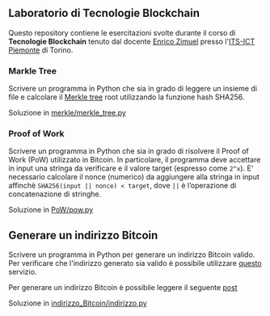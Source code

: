 ## Laboratorio di Tecnologie Blockchain

Questo repository contiene le esercitazioni svolte durante il corso di **Tecnologie Blockchain** tenuto dal docente [Enrico Zimuel](https://www.zimuel.it/) presso l'[ITS-ICT Piemonte](https://www.its-ictpiemonte.it/) di Torino.

### Markle Tree

Scrivere un programma in Python che sia in grado di leggere un insieme di file e calcolare il [Merkle tree](https://en.wikipedia.org/wiki/Merkle_tree) root utilizzando la funzione hash SHA256.

Soluzione in [merkle/merkle_tree.py](merkle/merkle_tree.py)

### Proof of Work

Scrivere un programma in Python che sia in grado di risolvere il Proof of Work (PoW) utilizzato in Bitcoin. In particolare, il programma deve accettare in input una stringa da verificare e il valore target (espresso come `2^x`). E' necessario calcolare il nonce (numerico) da aggiungere alla stringa in input affinchè `SHA256(input || nonce) < target`, dove `||` è l’operazione di concatenazione di stringhe.

Soluzione in [PoW/pow.py](PoW/pow.py)

## Generare un indirizzo Bitcoin

Scrivere un programma in Python per generare un indirizzo Bitcoin valido. Per verificare che l'indirizzo generato sia valido è possibile utilizzare [questo](https://thomas.vanhoutte.be/tools/validate-bitcoin-address.php) servizio.

Per generare un indirizzo Bitcoin è possibile leggere il seguente [post](https://medium.com/coinmonks/bitcoin-address-generation-on-python-e267df5ff3a3)

Soluzione in [indirizzo_Bitcoin/indirizzo.py](indirizzo_Bitcoin/indirizzo.py)
